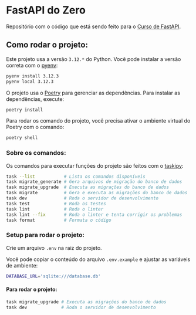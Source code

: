 # FastAPI do Zero
Repositório com o código que está sendo feito para o [Curso de FastAPI](https://fastapidozero.dunossauro.com).

## Como rodar o projeto:
Este projeto usa a versão `3.12.*` do Python. Você pode instalar a versão correta com o [pyenv](https://github.com/pyenv/pyenv):
```bash
pyenv install 3.12.3
pyenv local 3.12.3
```

O projeto usa o [Poetry](https://python-poetry.org/) para gerenciar as dependências. Para instalar as dependências, execute:
```bash
poetry install
```

Para rodar os comando do projeto, você precisa ativar o ambiente virtual do Poetry com o comando:
```bash
poetry shell
```

### Sobre os comandos:
Os comandos para executar funções do projeto são feitos com o [taskipy](https://github.com/taskipy/taskipy):
```bash
task --list           # Lista os comandos disponíveis
task migrate_generate # Gera arquivos de migração do banco de dados
task migrate_upgrade  # Executa as migrações do banco de dados
task migrate          # Gera e executa as migrações do banco de dados
task dev              # Roda o servidor de desenvolvimento
task test             # Roda os testes
task lint             # Roda o linter
task lint --fix       # Roda o linter e tenta corrigir os problemas
task format           # Formata o código
```

### Setup para rodar o projeto:
Crie um arquivo `.env` na raiz do projeto.

Você pode copiar o conteúdo do arquivo `.env.example` e ajustar as variáveis de ambiente:
```bash
DATABASE_URL='sqlite:///database.db'
```

#### Para rodar o projeto:
```bash
task migrate_upgrade # Executa as migrações do banco de dados
task dev             # Roda o servidor de desenvolvimento
```

